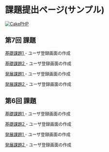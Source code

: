 課題提出ページ(サンプル)
=======

[![CakePHP](https://pbs.twimg.com/profile_images/1182958704/9a09649f-0b54-4c57-8c91-60d76cbcabfa.jpg)](http://twitter.com/n0bisuke)

第7回 課題
----------------
[基礎課題1 ](http://49.212.46.130/~n0bisuke/cake/join/) - ユーザ登録画面の作成

[基礎課題2 ](http://49.212.46.130/~n0bisuke/cake/join/) - ユーザ登録画面の作成

[発展課題1 ](http://49.212.46.130/~n0bisuke/cake/join/) - ユーザ登録画面の作成

[発展課題2 ](http://49.212.46.130/~n0bisuke/cake/join/) - ユーザ登録画面の作成

第6回 課題
----------------
[基礎課題1 ](http://49.212.46.130/~n0bisuke/cake/join/) - ユーザ登録画面の作成

[基礎課題2 ](http://49.212.46.130/~n0bisuke/cake/join/) - ユーザ登録画面の作成

[発展課題1 ](http://49.212.46.130/~n0bisuke/cake/join/) - ユーザ登録画面の作成

[発展課題2 ](http://49.212.46.130/~n0bisuke/cake/join/) - ユーザ登録画面の作成

